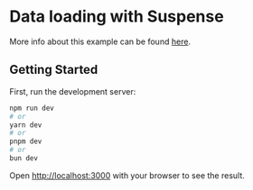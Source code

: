 # Data loading with Suspense

More info about this example can be found [here](https://medium.com/@amirilovic/how-to-use-react-suspense-for-data-loading-4b68f9200c19).

## Getting Started

First, run the development server:

```bash
npm run dev
# or
yarn dev
# or
pnpm dev
# or
bun dev
```

Open [http://localhost:3000](http://localhost:3000) with your browser to see the result.

